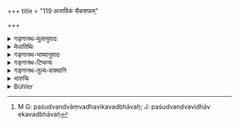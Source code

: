 +++
title = "119 अजाविकं सैकशफम्"

+++

<details><summary>गङ्गानथ-मूलानुवादः</summary>

One shall not divide an odd goat, or sheep, or an animal with uncleft hoofs; the odd goat or sheep is declared to belong to the eldest.—(119)
</details>

<details><summary>मेधातिथिः</summary>

**एकशफम्** अश्वाश्वतरगर्दभादयः । विभागकाले समसंख्यया यद् विभक्तुम् **अजाविकं** न शक्यते **ज्येष्ठस्यैव** स्यान् न तद् अन्यद्रव्यांशपातेन समतां नयेद् विक्रीतं वा ततस् तन्मूल्यं दापयेत् । **अजाविकम्** इति पशुद्वन्द्वविभाषैकवद्भावः[^३१२] (च्ड़्। पाण् २.४.१२) ॥ ९.११९ ॥


[^३१२]:
     M G: paśudvandvāṃvadhavikavadbhāvaḥ; J: paśudvandvavidhāv ekavadbhāvaḥ
</details>

<details><summary>गङ्गानथ-भाष्यानुवादः</summary>

‘*Animal with uncleft hoofs*;’—such as the horse, the mule, the ass etc. When the number of cattle available do not admit of division in equal numbers, then the odd animal should be given to the eldest brother; and its value shall not be made good by giving (to the other brothers) other things, nor shall the animal be sold and its value distributed among the brothers equally.

‘*Ajāvikam*;’—the singular form is justified on the ground of its being a copulative compound standing for animals.—(119)
</details>

<details><summary>गङ्गानथ-टिप्पन्यः</summary>

This verse is quoted in *Mitākṣarā* (2.119), to the effect that of the animals mentioned, if an odd one remains after partition, it is to be given to the eldest brother;—in *Madanapārijāta* (p. 686), to the same effect;—in *Aparārka* (p. 723), which explains ‘*viṣamam*’ as a number different from (not a multiple of) the number of brothers;—in
*Vivādaratnākara* (p. 498), which says that the odd animals are not to
be partitioned by being sold and the value divided, they should be taken by the eldest brother;—and in *Vyavahāramayūkha* (p. 57).
</details>

<details><summary>गङ्गानथ-तुल्य-वाक्यानि</summary>

*Baudhāyana* (2.3.9).—‘The additional share of the eldest brother is a
cow, a horse, a goat and a sheep, respectively, for the four castes.’
</details>

<details><summary>भारुचिः</summary>

अजाविकं तु विभागकाले यदि विअमसंख्यया विभक्तुम् अशक्यं तज् जेष्ठस्यैव स्यात् । न तद् अन्यस्य द्रव्यांशपातेन समतां नयेत्, विरीय वा तन्मूल्यं खण्डयेत् ॥ ९.११९ ॥
</details>

<details><summary>Bühler</summary>

119	Let him never divide (the value of) a single goat or sheep, or a (single beast) with uncloven hoofs; it is prescribed (that) a single goat or sheep (remaining after an equal division, belongs) to the eldest alone.
</details>
